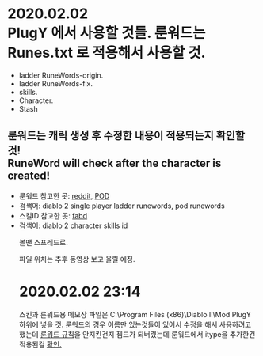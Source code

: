 2020.02.02<br> 
PlugY 에서 사용할 것들. 룬워드는 Runes.txt 로 적용해서 사용할 것.
========
<ul>
<li>ladder RuneWords-origin.</li>
<li>ladder RuneWords-fix.</li>
<li>skills.</li>
<li>Character.</li>
<li>Stash</li>
</ul>

룬워드는 캐릭 생성 후 수정한 내용이 적용되는지 확인할 것!<br>
RuneWord will check after the character is created!
-

<ul>
<li>룬워드 참고한 곳:  <a href="https://www.reddit.com/r/diablo2/comments/4nwwc5/confirmed_working_method_for_ladder_runewords_on/">reddit</a>, <a href="https://pathofdiablo.com/wiki/index.php?title=Runewords#Hidden_Blizzard_Rune_Words">POD</a></li>
<li>검색어: diablo 2 single player ladder runewords, pod runewords</li>
<li>스킬ID 참고한 곳: <a href="https://github.com/fabd/diablo2/blob/master/code/d2_113_data/Skills.txt">fabd</a></li>
<li>검색어: diablo 2 character skills id</li>

볼땐 스프레드로.<br>

파일 위치는 추후 동영상 보고 올릴 예정.


2020.02.02 23:14
====
스킨과 룬워드용 메모장 파일은 C:\Program Files (x86)\Diablo II\Mod PlugY 하위에 넣을 것.
룬워드의 경우 이름만 있는것들이 있어서 수정을 해서 사용하려고 했는데 <a href="http://classic.battle.net/diablo2exp/items/runewords.shtml">룬워드 규칙</a>을 안지킨건지 젬드가 되버렸는데 룬워드에서 itype을 추가한건 적용된걸 <a href="https://github.com/DUVELA/diablo2/blob/master/%2Bladder%2B/gg.jpg">확인.</a>
